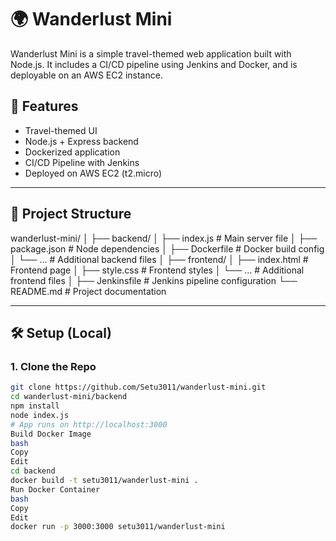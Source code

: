# 🌍 Wanderlust Mini

Wanderlust Mini is a simple travel-themed web application built with Node.js. It includes a CI/CD pipeline using Jenkins and Docker, and is deployable on an AWS EC2 instance.

## 🚀 Features

- Travel-themed UI
- Node.js + Express backend
- Dockerized application
- CI/CD Pipeline with Jenkins
- Deployed on AWS EC2 (t2.micro)

---

## 📁 Project Structure

wanderlust-mini/
│
├── backend/
│ ├── index.js # Main server file
│ ├── package.json # Node dependencies
│ ├── Dockerfile # Docker build config
│ └── ... # Additional backend files
│
├── frontend/
│ ├── index.html # Frontend page
│ ├── style.css # Frontend styles
│ └── ... # Additional frontend files
│
├── Jenkinsfile # Jenkins pipeline configuration
└── README.md # Project documentation


---

## 🛠️ Setup (Local)

### 1. Clone the Repo
```bash
git clone https://github.com/Setu3011/wanderlust-mini.git
cd wanderlust-mini/backend
npm install
node index.js
# App runs on http://localhost:3000
Build Docker Image
bash
Copy
Edit
cd backend
docker build -t setu3011/wanderlust-mini .
Run Docker Container
bash
Copy
Edit
docker run -p 3000:3000 setu3011/wanderlust-mini
